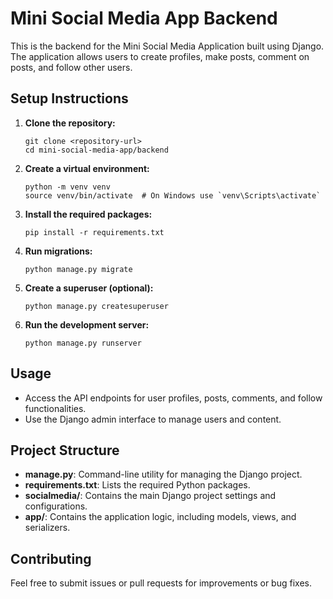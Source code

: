 # Mini Social Media App Backend

This is the backend for the Mini Social Media Application built using Django. The application allows users to create profiles, make posts, comment on posts, and follow other users.

## Setup Instructions

1. **Clone the repository:**
   ```
   git clone <repository-url>
   cd mini-social-media-app/backend
   ```

2. **Create a virtual environment:**
   ```
   python -m venv venv
   source venv/bin/activate  # On Windows use `venv\Scripts\activate`
   ```

3. **Install the required packages:**
   ```
   pip install -r requirements.txt
   ```

4. **Run migrations:**
   ```
   python manage.py migrate
   ```

5. **Create a superuser (optional):**
   ```
   python manage.py createsuperuser
   ```

6. **Run the development server:**
   ```
   python manage.py runserver
   ```

## Usage

- Access the API endpoints for user profiles, posts, comments, and follow functionalities.
- Use the Django admin interface to manage users and content.

## Project Structure

- **manage.py**: Command-line utility for managing the Django project.
- **requirements.txt**: Lists the required Python packages.
- **socialmedia/**: Contains the main Django project settings and configurations.
- **app/**: Contains the application logic, including models, views, and serializers.

## Contributing

Feel free to submit issues or pull requests for improvements or bug fixes.